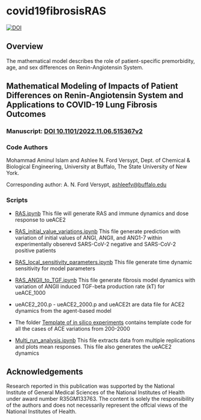 # covid19fibrosisRAS
[![DOI](https://zenodo.org/badge/557388588.svg)](https://zenodo.org/doi/10.5281/zenodo.7295153)

## Overview 
The mathematical model describes the role of patient-specific premorbidity, age, and sex differences on Renin-Angiotensin System.

## Mathematical Modeling of Impacts of Patient Differences on Renin-Angiotensin System and Applications to COVID-19 Lung Fibrosis Outcomes
### Manuscript: [DOI 10.1101/2022.11.06.515367v2](https://doi.org/10.1101/2022.11.06.515367v2)
### Code Authors
Mohammad Aminul Islam and Ashlee N. Ford Versypt, 
Dept. of Chemical & Biological Engineering,
University at Buffalo, The State University of New York.

Corresponding author: A. N. Ford Versypt, ashleefv@buffalo.edu

### Scripts

* [RAS.ipynb] This file will generate RAS and immune dynamics and dose response to ueACE2

* [RAS_initial_value_variations.ipynb] This file generate prediction with variation of initial values of ANGI, ANGII, and ANG1-7 within experimentally obserevd SARS-CoV-2 negative and SARS-CoV-2 positive patients

* [RAS_local_sensitivity_parameters.ipynb] This file generate time dynamic sensitivity for model parameters

* [RAS_ANGII_to_TGF.ipynb] This file generate fibrosis model dynamics with variation of ANGII induced TGF-beta production rate (kT) for ueACE_1000

* ueACE2_200.p - ueACE2_2000.p and ueACE2t are data file for ACE2 dynamics from the agent-based model

* The folder [Template of in silico experiments] contains template code for all the cases of ACE variations from 200-2000

* [Multi_run_analysis.ipynb] This file extracts data from multiple replications and plots mean responses. This file also generates the ueACE2 dynamics


[RAS.ipynb]: https://github.com/ashleefv/covid19fibrosisRAS/blob/master/RAS.ipynb
[RAS_local_sensitivity_parameters.ipynb]: https://github.com/ashleefv/covid19fibrosisRAS/blob/master/RAS_local_sensitivity_parameters.ipynb
[RAS_initial_value_variations.ipynb]: https://github.com/ashleefv/covid19fibrosisRAS/blob/master/RAS_initial_value_variations.ipynb
[RAS_ANGII_to_TGF.ipynb]: https://github.com/ashleefv/covid19fibrosisRAS/blob/master/RAS_ANGII_to_TGF.ipynb
[Template of in silico experiments]: https://github.com/ashleefv/covid19fibrosisRAS/tree/master/Template%20of%20in%20silico%20experiments
[Multi_run_analysis.ipynb]: https://github.com/ashleefv/covid19fibrosisRAS/blob/master/Multi_run_analysis.ipynb


## Acknowledgements
Research reported in this publication was supported by the National Institute of General Medical Sciences of the National Institutes of Health under award number R35GM133763. The content is solely the responsibility of the authors and does not necessarily represent the offcial views of the National Institutes of Health.
